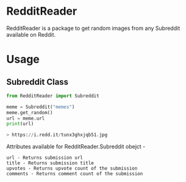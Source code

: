 # RedditReader
RedditReader is a package to get random images from any Subreddit available on Reddit.

# Usage
## Subreddit Class
```python
from RedditReader import Subreddit

meme = Subreddit("memes")
meme.get_random()
url = meme.url
print(url)

> https://i.redd.it/tunx3ghxjqb51.jpg
```

Attributes available for RedditReader.Subreddit obejct -
```
url - Returns submission url
title - Returns submission title
upvotes - Returns upvote count of the submission
comments - Returns comment count of the submission
```